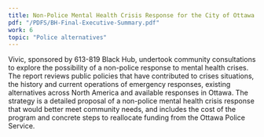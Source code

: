 ```yaml
---
title: Non-Police Mental Health Crisis Response for the City of Ottawa
pdf: "/PDFS/BH-Final-Executive-Summary.pdf"
work: 6
topic: "Police alternatives"
---
```

Vivic, sponsored by 613-819 Black Hub, undertook community consultations to explore the possibility of a non-police response to mental health crises. The report reviews public policies that have contributed to crises situations, the history and current operations of emergency responses, existing alternatives across North America and available responses in Ottawa. The strategy is a detailed proposal of a non-police mental health crisis response that would better meet community needs, and includes the cost of the program and concrete steps to reallocate funding from the Ottawa Police Service.